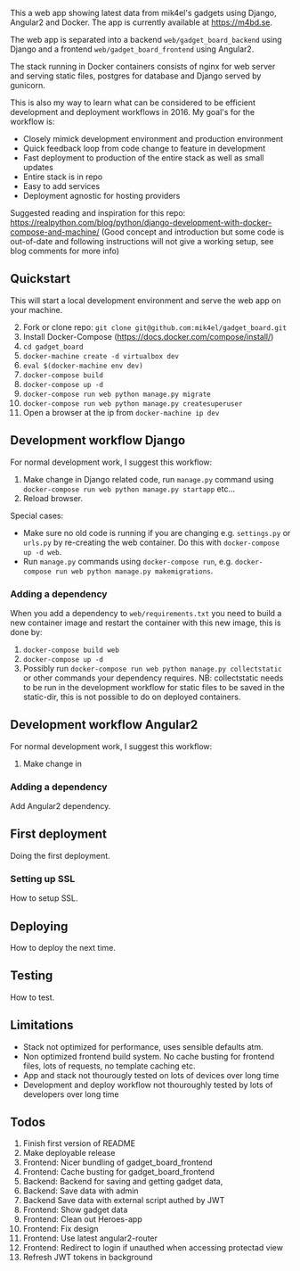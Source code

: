 This a web app showing latest data from mik4el's gadgets using Django, Angular2 and Docker. The app is currently available at https://m4bd.se.

The web app is separated into a backend `web/gadget_board_backend` using Django and a frontend `web/gadget_board_frontend` using Angular2. 

The stack running in Docker containers consists of nginx for web server and serving static files, postgres for database and Django served by gunicorn.

This is also my way to learn what can be considered to be efficient development and deployment workflows in 2016. My goal's for the workflow is:

* Closely mimick development environment and production environment
* Quick feedback loop from code change to feature in development
* Fast deployment to production of the entire stack as well as small updates
* Entire stack is in repo
* Easy to add services
* Deployment agnostic for hosting providers

Suggested reading and inspiration for this repo:
https://realpython.com/blog/python/django-development-with-docker-compose-and-machine/ (Good concept and introduction but some code is out-of-date and following instructions will not give a working setup, see blog comments for more info)

## Quickstart
This will start a local development environment and serve the web app on your machine.

2. Fork or clone repo: `git clone git@github.com:mik4el/gadget_board.git`
1. Install Docker-Compose (https://docs.docker.com/compose/install/)
1. `cd gadget_board`
2. `docker-machine create -d virtualbox dev`
3. `eval $(docker-machine env dev)`
4. `docker-compose build`
1. `docker-compose up -d`
1. `docker-compose run web python manage.py migrate`
1. `docker-compose run web python manage.py createsuperuser`
1. Open a browser at the ip from `docker-machine ip dev`
  
## Development workflow Django
For normal development work, I suggest this workflow:

1. Make change in Django related code, run `manage.py` command using `docker-compose run web python manage.py startapp` etc...
2. Reload browser.

Special cases:

* Make sure no old code is running if you are changing e.g. `settings.py` or `urls.py` by re-creating the web container. Do this with `docker-compose up -d web`.
* Run `manage.py` commands using `docker-compose run`, e.g. `docker-compose run web python manage.py makemigrations`.

### Adding a dependency
When you add a dependency to `web/requirements.txt` you need to build a new container image and restart the container with this new image, this is done by:

1. `docker-compose build web`
2. `docker-compose up -d`
3. Possibly run `docker-compose run web python manage.py collectstatic` or other commands your dependency requires. NB: collectstatic needs to be run in the development workflow for static files to be saved in the static-dir, this is not possible to do on deployed containers.

## Development workflow Angular2
For normal development work, I suggest this workflow:

1. Make change in 

### Adding a dependency
Add Angular2 dependency.

## First deployment
Doing the first deployment.
### Setting up SSL
How to setup SSL.

## Deploying
How to deploy the next time.

## Testing
How to test.

## Limitations
* Stack not optimized for performance, uses sensible defaults atm.
* Non optimized frontend build system. No cache busting for frontend files, lots of requests, no template caching etc.
* App and stack not thourougly tested on lots of devices over long time
* Development and deploy workflow not thouroughly tested by lots of developers over long time

## Todos
1. Finish first version of README
2. Make deployable release
3. Frontend: Nicer bundling of gadget_board_frontend
3. Frontend: Cache busting for gadget_board_frontend
4. Backend: Backend for saving and getting gadget data, 
  1. Backend: Save data with admin
  1. Backend Save data with external script authed by JWT
6. Frontend: Show gadget data
7. Frontend: Clean out Heroes-app
8. Frontend: Fix design
9. Frontend: Use latest angular2-router
10. Frontend: Redirect to login if unauthed when accessing protectad view
11. Refresh JWT tokens in background
